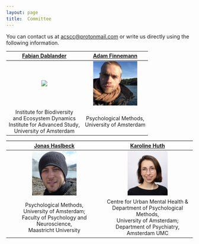 ```yaml
---
layout: page
title:  Committee
---
```


You can contact us at [acscc@protonmail.com](mailto:acscc@protonmail.com) or write us directly using the following information.

|[Fabian Dablander](https://fabiandablander.com)|[Adam Finnemann](https://afinnemann.github.io/afinnemann/)|
|:-------------------------:|:-------------------------:|
|<img src="/assets/image23/committee/fabian.png" height="120px"  />| <img src="/assets/image23/committee/adam.png" height="120px"  />|
|Institute for Biodiversity <br> and Ecosystem Dynamics <br> Institute for Advanced Study, <br> University of Amsterdam | Psychological Methods,<br>  University of Amsterdam |

|[Jonas Haslbeck](https://jonashaslbeck.com/)|[Karoline Huth](https://karolinehuth.github.io/)|
|:-------------------------:|:-------------------------:|
|<img src="/assets/image23/committee/jonas.jpg" height="120px"  />| <img src="/assets/image23/committee/KarolineHuth_vertical.jpg" height="120px"  />|
| Psychological Methods, <br> University of Amsterdam;<br>  Faculty of Psychology and Neuroscience, <br> Maastricht University | Centre for Urban Mental Health & <br> Department of Psychological Methods, <br> University of Amsterdam; <br> Department of Psychiatry, <br> Amsterdam UMC |
